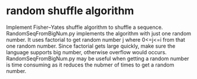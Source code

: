 # random shuffle algorithm
Implement Fisher–Yates shuffle algorithm to shuffle a sequence.
RandomSeqFromBigNum.py implements the algorithm with just one random number. It uses factorial to get random number j where 0<=j<=i from that one random number. Since factorial gets large quickly, make sure the language supports big number, otherwise overflow would occurs.
RandomSeqFromBigNum.py may be useful when getting a random number is time consuming as it reduces the nubmer of times to get a random number.
